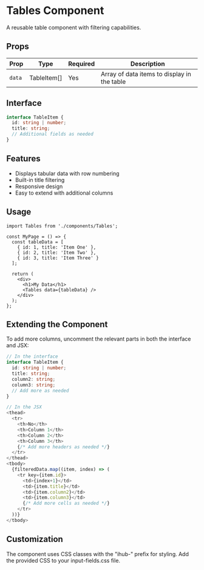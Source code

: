 # Tables Component

A reusable table component with filtering capabilities.

## Props

| Prop | Type | Required | Description |
|------|------|----------|-------------|
| `data` | TableItem[] | Yes | Array of data items to display in the table |

## Interface

```typescript
interface TableItem {
  id: string | number;
  title: string;
  // Additional fields as needed
}
```

## Features

- Displays tabular data with row numbering
- Built-in title filtering
- Responsive design
- Easy to extend with additional columns

## Usage

```tsx
import Tables from './components/Tables';

const MyPage = () => {
  const tableData = [
    { id: 1, title: 'Item One' },
    { id: 2, title: 'Item Two' },
    { id: 3, title: 'Item Three' }
  ];

  return (
    <div>
      <h1>My Data</h1>
      <Tables data={tableData} />
    </div>
  );
};
```

## Extending the Component

To add more columns, uncomment the relevant parts in both the interface and JSX:

```typescript
// In the interface
interface TableItem {
  id: string | number;
  title: string;
  column2: string;
  column3: string;
  // Add more as needed
}

// In the JSX
<thead>
  <tr>
    <th>No</th>
    <th>Column 1</th>
    <th>Column 2</th>
    <th>Column 3</th>
    {/* Add more headers as needed */}
  </tr>
</thead>
<tbody>
  {filteredData.map((item, index) => (
    <tr key={item.id}>
      <td>{index+1}</td>
      <td>{item.title}</td>
      <td>{item.column2}</td>
      <td>{item.column3}</td>
      {/* Add more cells as needed */}
    </tr>
  ))}
</tbody>
```

## Customization

The component uses CSS classes with the "ihub-" prefix for styling. Add the provided CSS to your input-fields.css file.